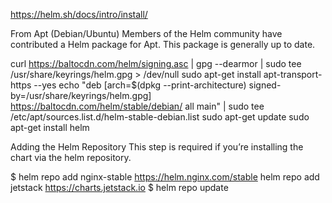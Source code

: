 https://helm.sh/docs/intro/install/

From Apt (Debian/Ubuntu)
Members of the Helm community have contributed a Helm package for Apt. This package is generally up to date.

curl https://baltocdn.com/helm/signing.asc | gpg --dearmor | sudo tee /usr/share/keyrings/helm.gpg > /dev/null
sudo apt-get install apt-transport-https --yes
echo "deb [arch=$(dpkg --print-architecture) signed-by=/usr/share/keyrings/helm.gpg] https://baltocdn.com/helm/stable/debian/ all main" | sudo tee /etc/apt/sources.list.d/helm-stable-debian.list
sudo apt-get update
sudo apt-get install helm

Adding the Helm Repository
This step is required if you’re installing the chart via the helm repository.

$ helm repo add nginx-stable https://helm.nginx.com/stable
helm repo add jetstack https://charts.jetstack.io
$ helm repo update